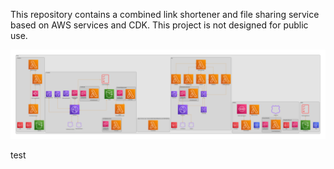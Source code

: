 This repository contains a combined link shortener and file sharing service based on AWS services and CDK. This project is not designed for public use.

[![](diagram.png)](./diagram.png?raw=true)

test